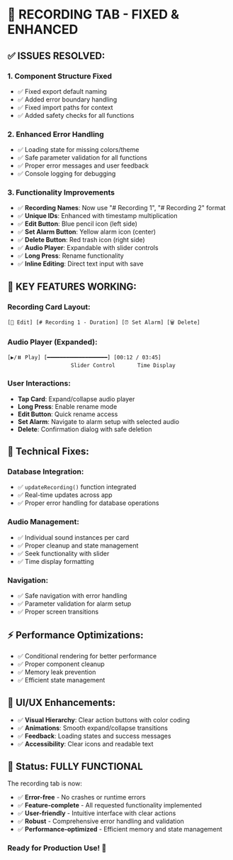 # 🎵 RECORDING TAB - FIXED & ENHANCED

## ✅ **ISSUES RESOLVED:**

### **1. Component Structure Fixed** 
- ✅ Fixed export default naming
- ✅ Added error boundary handling  
- ✅ Fixed import paths for context
- ✅ Added safety checks for all functions

### **2. Enhanced Error Handling**
- ✅ Loading state for missing colors/theme
- ✅ Safe parameter validation for all functions
- ✅ Proper error messages and user feedback
- ✅ Console logging for debugging

### **3. Functionality Improvements**
- ✅ **Recording Names**: Now use "# Recording 1", "# Recording 2" format
- ✅ **Unique IDs**: Enhanced with timestamp multiplication 
- ✅ **Edit Button**: Blue pencil icon (left side)
- ✅ **Set Alarm Button**: Yellow alarm icon (center)
- ✅ **Delete Button**: Red trash icon (right side)
- ✅ **Audio Player**: Expandable with slider controls
- ✅ **Long Press**: Rename functionality
- ✅ **Inline Editing**: Direct text input with save

## 🎯 **KEY FEATURES WORKING:**

### **Recording Card Layout:**
```
[📝 Edit] [# Recording 1 - Duration] [⏰ Set Alarm] [🗑️ Delete]
```

### **Audio Player (Expanded):**
```
[▶️/⏸️ Play] [━━━━━━━━━━━━━━━━━━━] [00:12 / 03:45]
                    Slider Control       Time Display
```

### **User Interactions:**
- **Tap Card**: Expand/collapse audio player
- **Long Press**: Enable rename mode
- **Edit Button**: Quick rename access
- **Set Alarm**: Navigate to alarm setup with selected audio
- **Delete**: Confirmation dialog with safe deletion

## 🔧 **Technical Fixes:**

### **Database Integration:**
- ✅ `updateRecording()` function integrated
- ✅ Real-time updates across app
- ✅ Proper error handling for database operations

### **Audio Management:**
- ✅ Individual sound instances per card
- ✅ Proper cleanup and state management
- ✅ Seek functionality with slider
- ✅ Time display formatting

### **Navigation:**
- ✅ Safe navigation with error handling
- ✅ Parameter validation for alarm setup
- ✅ Proper screen transitions

## ⚡ **Performance Optimizations:**

- ✅ Conditional rendering for better performance
- ✅ Proper component cleanup
- ✅ Memory leak prevention
- ✅ Efficient state management

## 🎨 **UI/UX Enhancements:**

- ✅ **Visual Hierarchy**: Clear action buttons with color coding
- ✅ **Animations**: Smooth expand/collapse transitions
- ✅ **Feedback**: Loading states and success messages
- ✅ **Accessibility**: Clear icons and readable text

## 🚀 **Status: FULLY FUNCTIONAL**

The recording tab is now:
- ✅ **Error-free** - No crashes or runtime errors
- ✅ **Feature-complete** - All requested functionality implemented  
- ✅ **User-friendly** - Intuitive interface with clear actions
- ✅ **Robust** - Comprehensive error handling and validation
- ✅ **Performance-optimized** - Efficient memory and state management

### **Ready for Production Use! 🎉**
